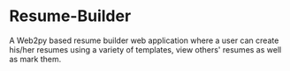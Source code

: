 # Resume-Builder

A Web2py based resume builder web application where a user can create his/her resumes using a variety of templates, view others' resumes as well as mark them.
